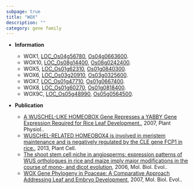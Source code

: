 ```yaml
---
subpage: true
title: "WOX"
description: ""
category: gene family
---
```


* **Information**  
    + WOX1, [LOC_Os04g56780](http://rice.plantbiology.msu.edu/cgi-bin/ORF_infopage.cgi?orf=LOC_Os04g56780), [Os04g0663600](http://rapdb.dna.affrc.go.jp/viewer/gbrowse_details/irgsp1?name=Os04g0663600).
    + WOX10, [LOC_Os08g14400](http://rice.plantbiology.msu.edu/cgi-bin/ORF_infopage.cgi?orf=LOC_Os08g14400), [Os08g0242400](http://rapdb.dna.affrc.go.jp/viewer/gbrowse_details/irgsp1?name=Os08g0242400).
    + WOX5, [LOC_Os01g62310](http://rice.plantbiology.msu.edu/cgi-bin/ORF_infopage.cgi?orf=LOC_Os01g62310), [Os01g0840300](http://rapdb.dna.affrc.go.jp/viewer/gbrowse_details/irgsp1?name=Os01g0840300).
    + WOX6, [LOC_Os03g20910](http://rice.plantbiology.msu.edu/cgi-bin/ORF_infopage.cgi?orf=LOC_Os03g20910), [Os03g0325600](http://rapdb.dna.affrc.go.jp/viewer/gbrowse_details/irgsp1?name=Os03g0325600).
    + WOX7, [LOC_Os01g47710](http://rice.plantbiology.msu.edu/cgi-bin/ORF_infopage.cgi?orf=LOC_Os01g47710), [Os01g0667400](http://rapdb.dna.affrc.go.jp/viewer/gbrowse_details/irgsp1?name=Os01g0667400).
    + WOX8, [LOC_Os01g60270](http://rice.plantbiology.msu.edu/cgi-bin/ORF_infopage.cgi?orf=LOC_Os01g60270), [Os01g0818400](http://rapdb.dna.affrc.go.jp/viewer/gbrowse_details/irgsp1?name=Os01g0818400).
    + WOX9C, [LOC_Os05g48990](http://rice.plantbiology.msu.edu/cgi-bin/ORF_infopage.cgi?orf=LOC_Os05g48990), [Os05g0564500](http://rapdb.dna.affrc.go.jp/viewer/gbrowse_details/irgsp1?name=Os05g0564500).

* **Publication**  
    + [A WUSCHEL-LIKE HOMEOBOX Gene Represses a YABBY Gene Expression Required for Rice Leaf Development.](http://www.ncbi.nlm.nih.gov/pubmed?term=A+WUSCHEL-LIKE+HOMEOBOX+Gene+Represses+a+YABBY+Gene+Expression+Required+for+Rice+Leaf+Development.%5BTitle%5D), 2007, Plant Physiol..
    + [WUSCHEL-RELATED HOMEOBOX4 is involved in meristem maintenance and is negatively regulated by the CLE gene FCP1 in rice.](http://www.ncbi.nlm.nih.gov/pubmed?term=WUSCHEL-RELATED+HOMEOBOX4+is+involved+in+meristem+maintenance+and+is+negatively+regulated+by+the+CLE+gene+FCP1+in+rice.%5BTitle%5D), 2013, Plant Cell.
    + [The shoot stem cell niche in angiosperms: expression patterns of WUS orthologues in rice and maize imply major modifications in the course of mono- and dicot evolution](http://www.ncbi.nlm.nih.gov/pubmed?term=The+shoot+stem+cell+niche+in+angiosperms:+expression+patterns+of+WUS+orthologues+in+rice+and+maize+imply+major+modifications+in+the+course+of+mono-+and+dicot+evolution%5BTitle%5D), 2006, Mol. Biol. Evol..
    + [WOX Gene Phylogeny in Poaceae: A Comparative Approach Addressing Leaf and Embryo Development](http://www.ncbi.nlm.nih.gov/pubmed?term=WOX+Gene+Phylogeny+in+Poaceae:+A+Comparative+Approach+Addressing+Leaf+and+Embryo+Development%5BTitle%5D), 2007, Mol. Biol. Evol..



